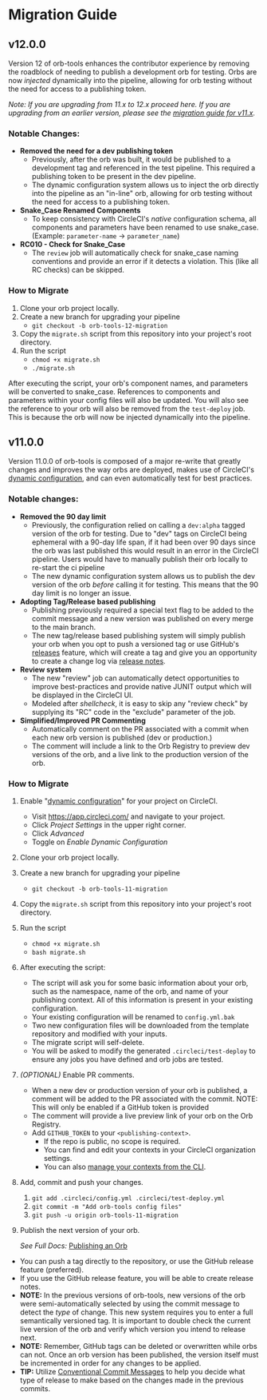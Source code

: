# Migration Guide

## v12.0.0

Version 12 of orb-tools enhances the contributor experience by removing the roadblock of needing to publish a development orb for testing. Orbs are now _injected_ dynamically into the pipeline, allowing for orb testing without the need for access to a publishing token.

_Note: If you are upgrading from 11.x to 12.x proceed here. If you are upgrading from an earlier version, please see the [migration guide for v11.x](https://github.com/CircleCI-Public/orb-tools-orb/blob/v11.6.1/MIGRATION.md)._

### Notable Changes:

- **Removed the need for a dev publishing token**
  - Previously, after the orb was built, it would be published to a development tag and referenced in the test pipeline. This required a publishing token to be present in the dev pipeline.
   - The dynamic configuration system allows us to inject the orb directly into the pipeline as an "in-line" orb, allowing for orb testing without the need for access to a publishing token.
- **Snake_Case Renamed Components**
  - To keep consistency with CircleCI's _native_ configuration schema, all components and parameters have been renamed to use snake_case.
  (Example: `parameter-name` -> `parameter_name`)
- **RC010 - Check for Snake_Case**
  - The `review` job will automatically check for snake_case naming conventions and provide an error if it detects a violation. This (like all RC checks) can be skipped.

### How to Migrate

1. Clone your orb project locally.
1. Create a new branch for upgrading your pipeline
   - `git checkout -b orb-tools-12-migration`
1. Copy the `migrate.sh` script from this repository into your project's root directory.
1. Run the script
   - `chmod +x migrate.sh`
   - `./migrate.sh`

After executing the script, your orb's component names, and parameters will be converted to snake_case. References to components and parameters within your config files will also be updated. You will also see the reference to your orb will also be removed from the `test-deploy` job. This is because the orb will now be injected dynamically into the pipeline.
## v11.0.0

Version 11.0.0 of orb-tools is composed of a major re-write that greatly changes and improves the way orbs are deployed, makes use of CircleCI's [dynamic configuration](https://circleci.com/docs/2.0/dynamic-config/), and can even automatically test for best practices.

### Notable changes:

- **Removed the 90 day limit**
  - Previously, the configuration relied on calling a `dev:alpha` tagged version of the orb for testing. Due to "dev" tags on CircleCI being ephemeral with a 90-day life span, if it had been over 90 days since the orb was last published this would result in an error in the CircleCI pipeline. Users would have to manually publish their orb locally to re-start the ci pipeline
  - The new dynamic configuration system allows us to publish the dev version of the orb _before_ calling it for testing. This means that the 90 day limit is no longer an issue.
- **Adopting Tag/Release based publishing**
  - Publishing previously required a special text flag to be added to the commit message and a new version was published on every merge to the main branch.
  - The new tag/release based publishing system will simply publish your orb when you opt to push a versioned tag or use GitHub's [releases](https://docs.github.com/en/repositories/releasing-projects-on-github/about-releases) feature, which will create a tag and give you an opportunity to create a change log via [release notes](https://docs.github.com/en/repositories/releasing-projects-on-github/automatically-generated-release-notes).
- **Review system**
  - The new "review" job can automatically detect opportunities to improve best-practices and provide native JUNIT output which will be displayed in the CircleCI UI.
  - Modeled after _shellcheck_, it is easy to skip any "review check" by supplying its "RC" code in the "exclude" parameter of the job.
- **Simplified/Improved PR Commenting**
  - Automatically comment on the PR associated with a commit when each new orb version is published (dev or production.)
  - The comment will include a link to the Orb Registry to preview dev versions of the orb, and a live link to the production version of the orb.

### How to Migrate

1. Enable "[dynamic configuration](https://circleci.com/docs/2.0/dynamic-config/#getting-started-with-dynamic-config-in-circleci)" for your project on CircleCI.
   - Visit https://app.circleci.com/ and navigate to your project.
   - Click _Project Settings_ in the upper right corner.
   - Click _Advanced_
   - Toggle on _Enable Dynamic Configuration_
2. Clone your orb project locally.
3. Create a new branch for upgrading your pipeline
   - `git checkout -b orb-tools-11-migration`
4. Copy the `migrate.sh` script from this repository into your project's root directory.
5. Run the script
   - `chmod +x migrate.sh`
   - `bash migrate.sh`

6. After executing the script:

   - The script will ask you for some basic information about your orb, such as the namespace, name of the orb, and name of your publishing context. All of this information is present in your existing configuration.
   - Your existing configuration will be renamed to `config.yml.bak`
   - Two new configuration files will be downloaded from the template repository and modified with your inputs.
   - The migrate script will self-delete.
   - You will be asked to modify the generated `.circleci/test-deploy` to ensure any jobs you have defined and orb jobs are tested.

7. _(OPTIONAL)_ Enable PR comments.

   - When a new dev or production version of your orb is published, a comment will be added to the PR associated with the commit. NOTE: This will only be enabled if a GitHub token is provided
   - The comment will provide a live preview link of your orb on the Orb Registry.
   - Add `GITHUB_TOKEN` to your `<publishing-context>`.
     - If the repo is public, no scope is required.
     - You can find and edit your contexts in your CircleCI organization settings.
     - You can also [manage your contexts from the CLI](https://circleci.com/docs/2.0/local-cli/#context-management).

8. Add, commit and push your changes.

   1. `git add .circleci/config.yml .circleci/test-deploy.yml`
   1. `git commit -m "Add orb-tools config files"`
   1. `git push -u origin orb-tools-11-migration`

9. Publish the next version of your orb.

   _See Full Docs:_ [Publishing an Orb](https://circleci.com/docs/2.0/creating-orbs/)

- You can push a tag directly to the repository, or use the GitHub release feature (preferred).
- If you use the GitHub release feature, you will be able to create release notes.
- **NOTE:** In the previous versions of orb-tools, new versions of the orb were semi-automatically selected by using the commit message to detect the _type_ of change. This new system requires you to enter a full semantically versioned tag. It is important to double check the current live version of the orb and verify which version you intend to release next.
- **NOTE:** Remember, GitHub tags can be deleted or overwritten while orbs can not. Once an orb version has been published, the version itself must be incremented in order for any changes to be applied.
- **TIP:** Utilize [Conventional Commit Messages](https://conventionalcommits.org/) to help you decide what type of release to make based on the changes made in the previous commits.
